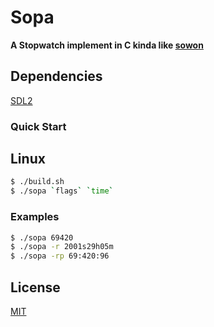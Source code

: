 # Sopa
**A Stopwatch implement in C kinda like [sowon](https://github.com/tsoding/sowon)**

## Dependencies
[SDL2](https://www.libsdl.org/)

### Quick Start
## Linux
```bash
$ ./build.sh
$ ./sopa `flags` `time`
```
### Examples
```bash
$ ./sopa 69420
$ ./sopa -r 2001s29h05m
$ ./sopa -rp 69:420:96
```

## License
[MIT](./LICENSE)
